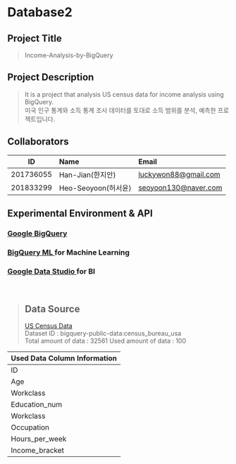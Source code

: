 # Database2
## Project Title 
> Income-Analysis-by-BigQuery

## Project Description
> It is a project that analysis US census data for income analysis using BigQuery.<br>
> 미국 인구 통계와 소득 통계 조사 데이터를 토대로 소득 범위를 분석, 예측한 프로젝트입니다. <br>

## Collaborators
| ID         | Name                 | Email                      |
| ---------- | :------------------- | :------------------------- |
| 201736055  | Han-Jian(한지안)     | luckywon88@gmail.com       |
| 201833299  | Heo-Seoyoon(허서윤)   | seoyoon130@naver.com       |

## Experimental Environment & API
<h3> <a href = "https://cloud.google.com/bigquery/what-is-bigquery?hl=ko&_ga=2.180202913.-466054852.1631244540&_gac=1.255702394.1638359937.Cj0KCQiA15yNBhDTARIsAGnwe0WTEyfxWjWycZYzVRczs5wTWBX5CEEeFlEYiDOIDTYJyhp52fz0T_oaAlhOEALw_wcB"> Google BigQuery </a> </h3>

<h3> <a href = "https://cloud.google.com/bigquery-ml/docs?hl=ko"> BigQuery ML </a> for Machine Learning </h3>
<h3> <a href = "https://marketingplatform.google.com/about/data-studio/"> Google Data Studio </a> for BI</h3>
<br>

>
> Data Source <br>
> ----
> <a href="https://console.cloud.google.com/marketplace/product/united-states-census-bureau/us-census-data?project=instant-voyager-332714"> US Census Data </a><br>
> Dataset ID : bigquery-public-data:census_bureau_usa <br>
> Total amount of data : 32561
> Used amount of data : 100
> 
> 
| Used Data Column Information |          
| ---------------- | 
| ID         |
| Age              | 
| Workclass        | 
| Education_num    | 
| Workclass        | 
| Occupation       | 
| Hours_per_week   | 
| Income_bracket   | 

